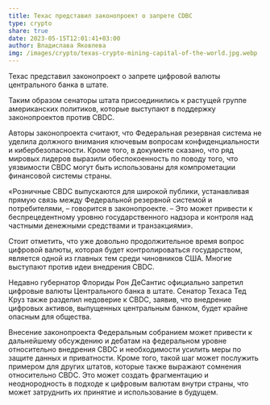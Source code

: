 ```yaml
---
title: Техас представил законопроект о запрете CDBC
type: crypto
share: true
date: 2023-05-15T12:01:41+03:00
author: Владислава Яковлева
img: /images/crypto/texas-crypto-mining-capital-of-the-world.jpg.webp
---
```

Техас представил законопроект о запрете цифровой валюты центрального банка в штате.

Таким образом сенаторы штата присоединились к растущей группе американских политиков, которые выступают в поддержку законопроектов против CBDC.

Авторы законопроекта считают, что Федеральная резервная система не уделила должного внимания ключевым вопросам конфиденциальности и кибербезопасности. Кроме того, в документе сказано, что ряд мировых лидеров выразили обеспокоенность по поводу того, что уязвимости CBDC могут быть использованы для компрометации финансовой системы страны.

«Розничные CBDC выпускаются для широкой публики, устанавливая прямую связь между Федеральной резервной системой и потребителями, – говорится в законопроекте. – Это может привести к беспрецедентному уровню государственного надзора и контроля над частными денежными средствами и транзакциями».

Стоит отметить, что уже довольно продолжительное время вопрос цифровой валюты, которая будет контролироваться государством, является одной из главных тем среди чиновников США. Многие выступают против идеи внедрения CBDC.

Недавно губернатор Флориды Рон ДеСантис официально запретил цифровые валюты Центрального банка в штате. Сенатор Техаса Тед Круз также разделил недоверие к CBDC, заявив, что внедрение цифровых активов, выпущенных центральным банком, будет крайне опасным для общества.

Внесение законопроекта Федеральным собранием может привести к дальнейшему обсуждению и дебатам на федеральном уровне относительно внедрения CBDC и необходимости усилить меры по защите данных и приватности. Кроме того, такой шаг может послужить примером для других штатов, которые также выражают сомнения относительно CBDC. Это может создать фрагментацию и неоднородность в подходе к цифровым валютам внутри страны, что может затруднить их принятие и использование в будущем.